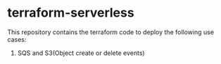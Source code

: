 # terraform-serverless

This repository contains the terraform code to deploy the following use cases:

1) SQS and S3(Object create or delete events)

